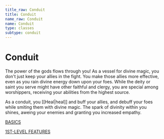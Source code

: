 ```yaml
---
title_raw: Conduit
title: Conduit
name_raw: Conduit
name: Conduit
type: classes
subtype: conduit
---
```


# Conduit

The power of the gods flows through you! As a vessel for divine magic, you don't just keep your allies in the fight. You make those allies more effective, even as you rain divine energy down upon your foes. While the deity or saint you serve might have other faithful and clergy, you are special among worshippers, receiving your abilities from the highest source.

As a conduit, you [[Heal|heal]] and buff your allies, and debuff your foes while smiting them with divine magic. The spark of divinity within you shines, aweing your enemies and granting you increased empathy.

[BASICS](./%5B%5BBasics%5D%5D/%5B%5BBasics%5D%5D.md)

[1ST-LEVEL FEATURES](./1st-Level%20Features/1st-Level%20Features.md)
